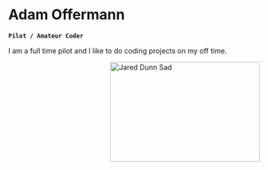     
# Adam Offermann
    
**`Pilot / Amateur Coder`**
    

<body>
<p>I am a full time pilot and I like to do coding projects on my off time.</p>

<div>
    <img src="https://media2.giphy.com/media/26BRuo6sLetdllPAQ/giphy.gif?cid=ecf05e47715taet03fw5gibj0y8yrhx8fjcevmgwgvl8bip8&rid=giphy.gif&ct=g" alt="Jared Dunn Sad" align="right" width="300" height="200">
</div>
</body>
